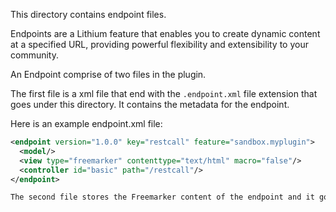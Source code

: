 This directory contains endpoint files.

Endpoints are a Lithium feature that enables you to create dynamic content at a specified URL, providing powerful flexibility and extensibility to your community.

An Endpoint comprise of two files in the plugin.

The first file is a xml file that end with the `.endpoint.xml` file extension that goes under this directory. It contains the
metadata for the endpoint.

Here is an example endpoint.xml file:

```xml
<endpoint version="1.0.0" key="restcall" feature="sandbox.myplugin">
  <model/>
  <view type="freemarker" contenttype="text/html" macro="false"/>
  <controller id="basic" path="/restcall"/>
</endpoint>

The second file stores the Freemarker content of the endpoint and it goes under the `controllers` directory with a `.ftl` file extension.